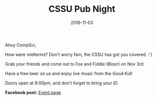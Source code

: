﻿---
layout: post
title: CSSU Pub Night
description: A night to drink, have fun and meet others
date: 2016-11-03
expiry_date: 2016-11-04
categories: events
tags: cssu
---

Ahoy CompSci,

How were midterms? Don't worry fam, the CSSU has got you covered. :')

Grab your friends and come out to Fox and Fiddle (Bloor) on Nov 3rd.

Have a free beer on us and enjoy live music from the Good Kid!

Doors open at 8:00pm, and don't forget to bring your ID.

**Facebook post:** [Event page](https://www.facebook.com/events/1761676354092004/)
